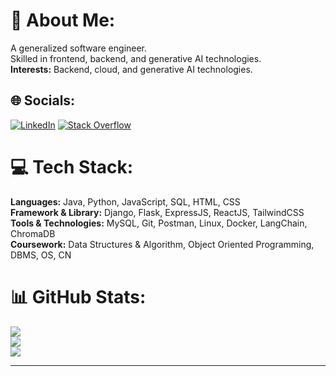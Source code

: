 # 💫 About Me:
  
A generalized software engineer.<br>
Skilled in frontend, backend, and generative AI technologies.  
**Interests:** Backend, cloud, and generative AI technologies.

## 🌐 Socials:

[![LinkedIn](https://img.shields.io/badge/LinkedIn-%230077B5.svg?logo=linkedin&logoColor=white)](https://linkedin.com/in/sachanayush47) [![Stack Overflow](https://img.shields.io/badge/-Stackoverflow-FE7A16?logo=stack-overflow&logoColor=white)](https://stackoverflow.com/users/13285022)

# 💻 Tech Stack:

**Languages:** Java, Python, JavaScript, SQL, HTML, CSS  
**Framework & Library:** Django, Flask, ExpressJS, ReactJS, TailwindCSS  
**Tools & Technologies:** MySQL, Git, Postman, Linux, Docker, LangChain, ChromaDB  
**Coursework:** Data Structures & Algorithm, Object Oriented Programming, DBMS, OS, CN

# 📊 GitHub Stats:

![](https://github-readme-stats.vercel.app/api?username=sachanayush47&theme=dark&hide_border=true&include_all_commits=true&count_private=true)<br/>
![](https://github-readme-streak-stats.herokuapp.com/?user=sachanayush47&theme=dark&hide_border=true)<br/>
![](https://github-readme-stats.vercel.app/api/top-langs/?username=sachanayush47&theme=dark&hide_border=true&include_all_commits=true&count_private=true&layout=compact)

---

<!-- Proudly created with GPRM ( https://gprm.itsvg.in ) -->
